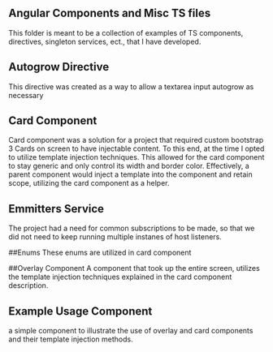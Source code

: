 
## Angular Components and Misc TS files

This folder is meant to be a collection of examples of TS components, directives, singleton services, ect., that I have developed. 

## Autogrow Directive
This directive was created as a way to allow a textarea input autogrow as necessary

## Card Component

Card component was a solution for a project that required custom bootstrap 3 Cards on screen to have injectable content. To this end, at the time I opted to utilize template injection techniques. This allowed for the card component to stay generic and only control its width and border color. Effectively, a parent component would inject a template into the component and retain scope, utilizing the card component as a helper.

## Emmitters Service
The project had a need for common subscriptions to be made, so that we did not need to keep running multiple instanes of host listeners.

##Enums 
These enums are utilized in card component

##Overlay Component
A component that took up the entire screen, utilizes the template injection techniques explained in the card component description.

## Example Usage Component
a simple component to illustrate the use of overlay and card components and their template injection methods.
